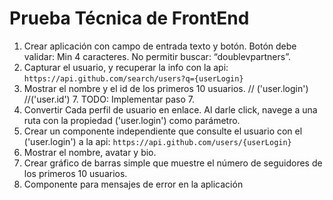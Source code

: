 # Prueba Técnica de FrontEnd

1. Crear aplicación con campo de entrada texto y botón.
   Botón debe validar: Min 4 caracteres. No permitir buscar: “doublevpartners”.
2. Capturar el usuario, y recuperar la info con la api: `https://api.github.com/search/users?q={userLogin}`
3. Mostrar el nombre y el id de los primeros 10 usuarios. // ('user.login') //('user.id') 7. TODO: Implementar paso 7.
4. Convertir Cada perfil de usuario en enlace. Al darle click, navege a una ruta con la propiedad ('user.login') como parámetro.
5. Crear un componente independiente que consulte el usuario con el ('user.login') a la api: `https://api.github.com/users/{userLogin}`
6. Mostrar el nombre, avatar y bio.
7. Crear gráfico de barras simple que muestre el número de seguidores de los primeros 10 usuarios.
8. Componente para mensajes de error en la aplicación

# 